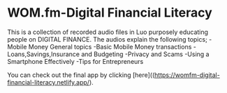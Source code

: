 # WOM.fm-Digital Financial Literacy

This is a collection of recorded audio files in Luo purposely educating people on DIGITAL FINANCE. The audios explain the following topics;
-Mobile Money General topics
-Basic Mobile Money transactions
-Loans,Savings,Insurance and Budgeting
-Privacy and Scams
-Using a Smartphone Effectively
-Tips for Entrepreneurs 


You can check out the final app by clicking [here]((https://womfm-digital-financial-literacy.netlify.app/). 


